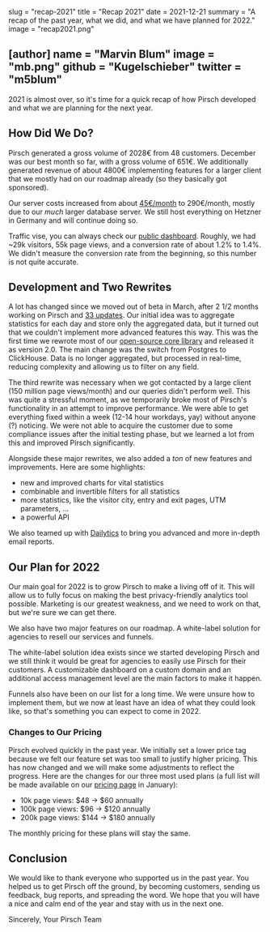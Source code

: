slug = "recap-2021"
title = "Recap 2021"
date = 2021-12-21
summary = "A recap of the past year, what we did, and what we have planned for 2022."
image = "recap2021.png"

[author]
name = "Marvin Blum"
image = "mb.png"
github = "Kugelschieber"
twitter = "m5blum"
---

2021 is almost over, so it's time for a quick recap of how Pirsch developed and what we are planning for the next year.

## How Did We Do?

Pirsch generated a gross volume of 2028€ from 48 customers. December was our best month so far, with a gross volume of 651€. We additionally generated revenue of about 4800€ implementing features for a larger client that we mostly had on our roadmap already (so they basically got sponsored).

Our server costs increased from about [45€/month](https://pirsch.io/blog/techstack/) to 290€/month, mostly due to our *much* larger database server. We still host everything on Hetzner in Germany and will continue doing so.

Traffic vise, you can always check our [public dashboard](https://pirsch.pirsch.io/). Roughly, we had ~29k visitors, 55k page views, and a conversion rate of about 1.2% to 1.4%. We didn't measure the conversion rate from the beginning, so this number is not quite accurate.

## Development and Two Rewrites

A lot has changed since we moved out of beta in March, after 2 1/2 months working on Pirsch and [33 updates](https://docs.pirsch.io/changelog/#100). Our initial idea was to aggregate statistics for each day and store only the aggregated data, but it turned out that we couldn't implement more advanced features this way. This was the first time we rewrote most of our [open-source core library](https://github.com/pirsch-analytics/pirsch) and released it as version 2.0. The main change was the switch from Postgres to ClickHouse. Data is no longer aggregated, but processed in real-time, reducing complexity and allowing us to filter on any field.

The third rewrite was necessary when we got contacted by a large client (150 million page views/month) and our queries didn't perform well. This was quite a stressful moment, as we temporarily broke most of Pirsch's functionality in an attempt to improve performance. We were able to get everything fixed within a week (12-14 hour workdays, yay) without anyone (?) noticing. We were not able to acquire the customer due to some compliance issues after the initial testing phase, but we learned a lot from this and improved Pirsch significantly.

Alongside these major rewrites, we also added a *ton* of new features and improvements. Here are some highlights:

* new and improved charts for vital statistics
* combinable and invertible filters for all statistics
* more statistics, like the visitor city, entry and exit pages, UTM parameters, ...
* a powerful API

We also teamed up with [Dailytics](https://dailytics.com/) to bring you advanced and more in-depth email reports.

## Our Plan for 2022

Our main goal for 2022 is to grow Pirsch to make a living off of it. This will allow us to fully focus on making the best privacy-friendly analytics tool possible. Marketing is our greatest weakness, and we need to work on that, but we're sure we can get there.

We also have two major features on our roadmap. A white-label solution for agencies to resell our services and funnels.

The white-label solution idea exists since we started developing Pirsch and we still think it would be great for agencies to easily use Pirsch for their customers. A customizable dashboard on a custom domain and an additional access management level are the main factors to make it happen.

Funnels also have been on our list for a long time. We were unsure how to implement them, but we now at least have an idea of what they could look like, so that's something you can expect to come in 2022.

### Changes to Our Pricing

Pirsch evolved quickly in the past year. We initially set a lower price tag because we felt our feature set was too small to justify higher pricing. This has now changed and we will make some adjustments to reflect the progress. Here are the changes for our three most used plans (a full list will be made available on our [pricing page](https://pirsch.io/pricing) in January):

* 10k page views: $48 -> $60 annually
* 100k page views: $96 -> $120 annually
* 200k page views: $144 -> $180 annually

The monthly pricing for these plans will stay the same.

## Conclusion

We would like to thank everyone who supported us in the past year. You helped us to get Pirsch off the ground, by becoming customers, sending us feedback, bug reports, and spreading the word. We hope that you will have a nice and calm end of the year and stay with us in the next one.

Sincerely,
Your Pirsch Team
